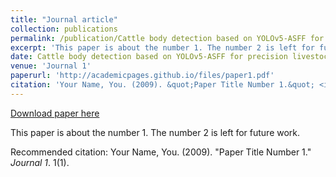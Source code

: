 ```yaml
---
title: "Journal article"
collection: publications
permalink: /publication/Cattle body detection based on YOLOv5-ASFF for precision livestock farming-paper-title-number-1
excerpt: 'This paper is about the number 1. The number 2 is left for future work.'
date: Cattle body detection based on YOLOv5-ASFF for precision livestock farming
venue: 'Journal 1'
paperurl: 'http://academicpages.github.io/files/paper1.pdf'
citation: 'Your Name, You. (2009). &quot;Paper Title Number 1.&quot; <i>Journal 1</i>. 1(1).'
---
```


<a href='http://academicpages.github.io/files/paper1.pdf'>Download paper here</a>

This paper is about the number 1. The number 2 is left for future work.

Recommended citation: Your Name, You. (2009). "Paper Title Number 1." <i>Journal 1</i>. 1(1).